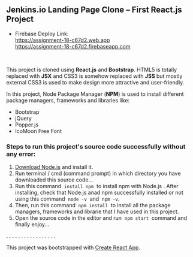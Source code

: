 ## Jenkins.io Landing Page Clone – First React.js Project

- Firebase Deploy Link: </br>
https://assignment-18-c67d2.web.app </br>
https://assignment-18-c67d2.firebaseapp.com

</br>

This project is cloned using **React.js** and **Bootstrap**. HTML5 is totally replaced with **JSX** and CSS3 is somehow replaced with **JSS** but mostly external CSS3 is used to make design more attractive and user-friendly.

In this project, Node Package Manager (**NPM**) is used to install different package managers, frameworks and libraries like:
- Bootstrap
- jQuery
- Popper.js
- IcoMoon Free Font

### Steps to run this project's source code successfully without any error:
1. [Download Node.js](https://nodejs.org/en/download) and install it.
2. Run terminal / cmd (command prompt) in which directory you have downloaded this source code...
3. Run this command &nbsp;`install npm`&nbsp; to install npm with Node.js . After installing, check that Node.js anad npm successfully installed or not using this command &nbsp;`node -v`&nbsp; and &nbsp;`npm -v`.
4. Then, run this command &nbsp;`npm install`&nbsp; to install all the package managers, frameworks and librarie that I have used in this project.
5. Open the source code in the editor and run &nbsp;`npm start`&nbsp; command and finally enjoy...

. . . . . . . . . . . . . . . . .

This project was bootstrapped with [Create React App](https://github.com/facebook/create-react-app).
